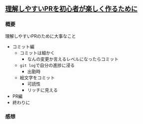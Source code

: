 ## [理解しやすいPRを初心者が楽しく作るために](https://qiita.com/tom-ock/items/32a102ef38f037d61493)
### 概要
理解しやすいPRのために大事なこと
- コミット編
  - コミットは細かく
    - なんの変更か言えるレベルになったらコミット
  - `git log`で自分の進捗に浸る
    - 出勤時
  - 絵文字をコミット
    - 可読性
    - リッチに見える
- PR編
- 終わりに

### 感想
